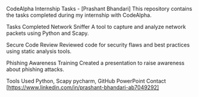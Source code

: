 CodeAlpha Internship Tasks - [Prashant Bhandari]
This repository contains the tasks completed during my internship with CodeAlpha.

Tasks Completed
Network Sniffer
A tool to capture and analyze network packets using Python and Scapy.

Secure Code Review
Reviewed code for security flaws and best practices using static analysis tools.

Phishing Awareness Training
Created a presentation to raise awareness about phishing attacks.

Tools Used
Python, Scapy
pycharm, GitHub
PowerPoint
Contact
[https://www.linkedin.com/in/prashant-bhandari-ab7049292]
